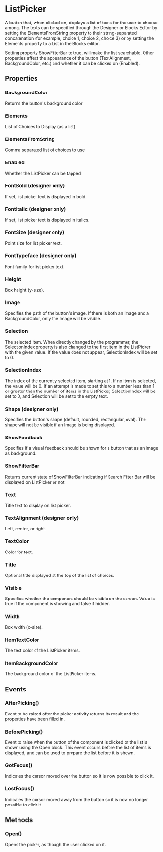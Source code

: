 # ListPicker

A button that, when clicked on, displays a list of texts for the user to choose among. The texts can be specified through the Designer or Blocks Editor by setting the ElementsFromString property to their string-separated concatenation \(for example, choice 1, choice 2, choice 3\) or by setting the Elements property to a List in the Blocks editor.

Setting property ShowFilterBar to true, will make the list searchable. Other properties affect the appearance of the button \(TextAlignment, BackgroundColor, etc.\) and whether it can be clicked on \(Enabled\).

## Properties

### BackgroundColor

Returns the button's background color

### Elements

List of Choices to Display \(as a list\)

### ElementsFromString

Comma separated list of choices to use

### Enabled

Whether the ListPicker can be tapped

### FontBold \(designer only\)

If set, list picker text is displayed in bold.

### FontItalic \(designer only\)

If set, list picker text is displayed in italics.

### FontSize \(designer only\)

Point size for list picker text.

### FontTypeface \(designer only\)

Font family for list picker text.

### Height

Box height \(y-size\).

### Image

Specifies the path of the button's image. If there is both an Image and a BackgroundColor, only the Image will be visible.

### Selection

The selected item. When directly changed by the programmer, the SelectionIndex property is also changed to the first item in the ListPicker with the given value. If the value does not appear, SelectionIndex will be set to 0.

### SelectionIndex

The index of the currently selected item, starting at 1. If no item is selected, the value will be 0. If an attempt is made to set this to a number less than 1 or greater than the number of items in the ListPicker, SelectionIndex will be set to 0, and Selection will be set to the empty text.

### Shape \(designer only\)

Specifies the button's shape \(default, rounded, rectangular, oval\). The shape will not be visible if an Image is being displayed.

### ShowFeedback

Specifies if a visual feedback should be shown for a button that as an image as background.

### ShowFilterBar

Returns current state of ShowFilterBar indicating if Search Filter Bar will be displayed on ListPicker or not

### Text

Title text to display on list picker.

### TextAlignment \(designer only\)

Left, center, or right.

### TextColor

Color for text.

### Title

Optional title displayed at the top of the list of choices.

### Visible

Specifies whether the component should be visible on the screen. Value is true if the component is showing and false if hidden.

### Width

Box width \(x-size\).

### ItemTextColor

The text color of the ListPicker items.

### ItemBackgroundColor

The background color of the ListPicker items.

## Events

### AfterPicking\(\)

Event to be raised after the picker activity returns its result and the properties have been filled in.

### BeforePicking\(\)

Event to raise when the button of the component is clicked or the list is shown using the Open block. This event occurs before the list of items is displayed, and can be used to prepare the list before it is shown.

### GotFocus\(\)

Indicates the cursor moved over the button so it is now possible to click it.

### LostFocus\(\)

Indicates the cursor moved away from the button so it is now no longer possible to click it.

## Methods

### Open\(\)

Opens the picker, as though the user clicked on it.


